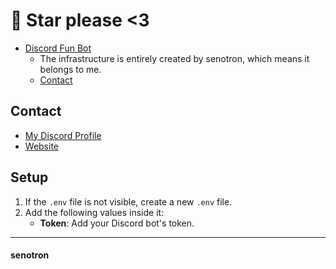 # 🌟 Star please <3

- [Discord Fun Bot](https://github.com/senotron/discord-fun-bot-v13)
  - The infrastructure is entirely created by senotron, which means it belongs to me.
  - [Contact](#contact)

## Contact
- [My Discord Profile](https://discord.com/users/840158550495723530)
- [Website](https://senotron.vercel.app)

## Setup
1. If the `.env` file is not visible, create a new `.env` file.
2. Add the following values inside it:
   - **Token**: Add your Discord bot's token.

---

<h4>senotron</h4>
